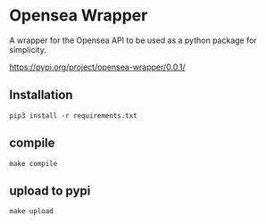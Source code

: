 # Opensea Wrapper

A wrapper for the Opensea API to be used as a python package for simplicity.

https://pypi.org/project/opensea-wrapper/0.0.1/

## Installation
`pip3 install -r requirements.txt`

## compile
`make compile`

## upload to pypi
`make upload`

